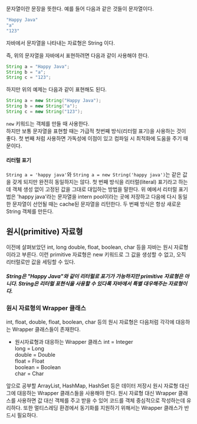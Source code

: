 문자열이란 문장을 뜻한다. 예를 들어 다음과 같은 것들이 문자열이다.

```java
"Happy Java"  
"a"  
"123"
```

자바에서 문자열을 나타내는 자료형은 String 이다.

즉, 위의 문자열을 자바에서 표현하려면 다음과 같이 사용해야 한다.
```java
String a = "Happy Java";
String b = "a";
String c = "123";
```
하지만 위의 예제는 다음과 같이 표현해도 된다.
```java
String a = new String("Happy Java");
String b = new String("a");
String c = new String("123");
```

```new``` 키워드는 객체를 만들 때 사용한다.   
하지만 보통 문자열을 표현할 때는 가급적 첫번째 방식(리터럴 표기)을 사용하는 것이 좋다.
첫 번째 처럼 사용하면 가독성에 이점이 있고 컴파일 시 최적화에 도움을 주기 때문이다.

#### 리터럴 표기

```String a = 'happy java'```와 ```String a = new String('happy java')```는 같은 값을 갖게 되지만 완전히 동일하지는 않다.
첫 번째 방식을 리터럴(literal) 표기라고 하는데 객체 생성 없이 고정된 값을 그대로 대입하는 방법을 말한다.
위 예에서 리터럴 표기법은 'happy java'라는 문자열을 intern pool이라는 곳에 저장하고 다음에 다시 동일한 문자열이 선언될 때는 cache된 문자열을 리턴한다.
두 번째 방식은 항상 새로운 String 객체를 만든다.

## 원시(primitive) 자료형
이전에 살펴보았던 int, long double, float, boolean, char 등을 자바는 원시 자료형이라고 부른다.
이런 primitive 자료형은 new 키워드로 그 값을 생성할 수 없고, 오직 리터럴로만 값을 세팅할 수 있다.

##### String은 "Happy Java"와 같이 리터럴로 표기가 가능하지만 primitive 자료형은 아니다. String은 리터럴 표현식을 사용할 수 있다록 자바에서 특별 대우해주는 자료형이다.

### 원시 자료형의 Wrapper 클래스
int, float, double, float, boolean, char 등의 원시 자료형은 다음처럼 각각에 대응하는 Wrapper 클래스들이 존재한다.

* 원시자료형과 대응하는 Wrapper 클래스
int = Integer   
long = Long   
double = Double   
float = Float   
boolean = Boolean   
char = Char

앞으로 공부할 ArrayList, HashMap, HashSet 등은 데이터 저장시 원시 자료형 대신 그에 대응하는 Wrapper 클래스들을 사용해야 한다.
원시 자료형 대신 Wrapper 클래스를 사용하면 값 대신 객체를 주고 받을 수 있어 코드를 객체 중심적으로 작성하는데 유리하다.
또한 멀티스레딩 환경에서 동기화를 지원하기 위해서는 Wrapper 클래스가 반드시 필요하다.
